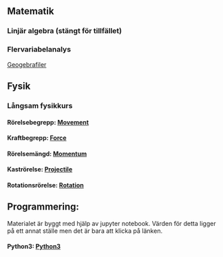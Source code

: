 

## Matematik
###   Linjär algebra (stängt för tillfället)
####   <!--  Bok i linjär algebra:  [Bok](cognitrap.github.io/Matematik/Linjär_Algebra/bok.pdf) -->


####     <!-- Resurs till Bok: [Del2](cognitrap.github.io/Matematik/Linjär_Algebra/Del2.pdf) -->


###   Flervariabelanalys

[Geogebrafiler](cognitrap.github.io/Matematik/Flervariabelanalys/Geogebrafiler/ggbfiler.md)


#### <!-- -->



## Fysik
###    Långsam fysikkurs
#### Rörelsebegrepp: [Movement](cognitrap.github.io/Fysik/LångsamFysikkurs/Movement.pdf)

#### Kraftbegrepp: [Force](cognitrap.github.io/Fysik/LångsamFysikkurs/Force.pdf)

#### Rörelsemängd: [Momentum](cognitrap.github.io/Fysik/LångsamFysikkurs/Momentum.pdf)

#### Kaströrelse: [Projectile](cognitrap.github.io/Fysik/LångsamFysikkurs/Projectile.pdf)

#### Rotationsrörelse: [Rotation](cognitrap.github.io/Fysik/LångsamFysikkurs/Rotation.pdf)


#### <!-- -->
#### <!-- -->
## Programmering:

Materialet är byggt med hjälp av jupyter notebook. Värden för detta ligger på ett annat ställe men det är bara att klicka på länken. 
#### Python3: [Python3]( https://mybinder.org/v2/gh/cognitrap/progr/master?filepath=index.ipynb)